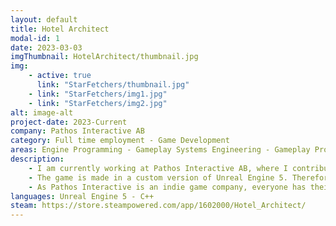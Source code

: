 ```yaml
---
layout: default
title: Hotel Architect
modal-id: 1
date: 2023-03-03
imgThumbnail: HotelArchitect/thumbnail.jpg
img:
    - active: true
      link: "StarFetchers/thumbnail.jpg"
    - link: "StarFetchers/img1.jpg"
    - link: "StarFetchers/img2.jpg"
alt: image-alt
project-date: 2023-Current
company: Pathos Interactive AB
category: Full time employment - Game Development
areas: Engine Programming - Gameplay Systems Engineering - Gameplay Programming - Game Design - Blueprint Programming
description: 
    - I am currently working at Pathos Interactive AB, where I contribute to our upcoming game "Hotel Architect" by designing, implementing, and testing gameplay related systems in C++.
    - The game is made in a custom version of Unreal Engine 5. Therefore, I also do some programming in Unreal Engine's blueprint system when needed. 
    - As Pathos Interactive is an indie game company, everyone has their say in the direction of the game. Thus, I have contributed to game design discussions and decisions during development.
languages: Unreal Engine 5 - C++
steam: https://store.steampowered.com/app/1602000/Hotel_Architect/
---
```

